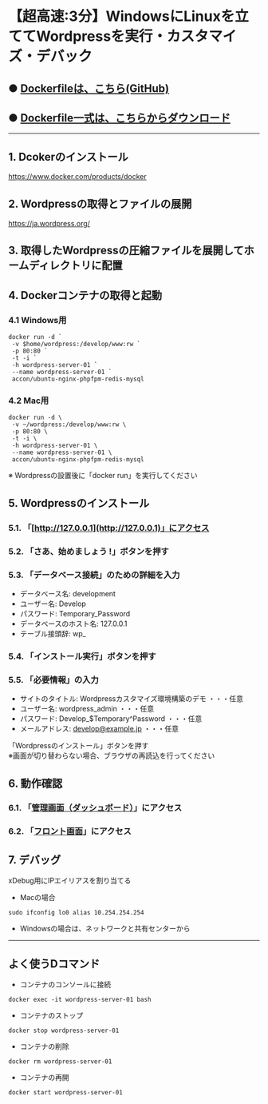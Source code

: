 # 【超高速:3分】WindowsにLinuxを立ててWordpressを実行・カスタマイズ・デバック

## ● [Dockerfileは、こちら(GitHub)](https://github.com/maemori/accon/blob/master/docker/ubuntu-nginx-phpfpm-redis-mysql/Dockerfile)

## ● [Dockerfile一式は、こちらからダウンロード](https://kurobuta.jp/download/get/15)

-----

## 1. Dcokerのインストール
https://www.docker.com/products/docker

## 2. Wordpressの取得とファイルの展開
https://ja.wordpress.org/

## 3. 取得したWordpressの圧縮ファイルを展開してホームディレクトリに配置

## 4. Dockerコンテナの取得と起動

### 4.1 Windows用
```bash:
docker run -d `
 -v $home/wordpress:/develop/www:rw `
 -p 80:80 `
 -t -i `
 -h wordpress-server-01 `
 --name wordpress-server-01 `
 accon/ubuntu-nginx-phpfpm-redis-mysql
```

### 4.2 Mac用
```bash:
docker run -d \
 -v ~/wordpress:/develop/www:rw \
 -p 80:80 \
 -t -i \
 -h wordpress-server-01 \
 --name wordpress-server-01 \
 accon/ubuntu-nginx-phpfpm-redis-mysql
```


※ Wordpressの設置後に「docker run」を実行してください

## 5. Wordpressのインストール

### 5.1. 「[http://127.0.0.1](http://127.0.0.1)」にアクセス

### 5.2. 「さあ、始めましょう !」ボタンを押す

### 5.3. 「データベース接続」のための詳細を入力

* データベース名: development
* ユーザー名: Develop
* パスワード: Temporary_Password
* データベースのホスト名: 127.0.0.1
* テーブル接頭辞: wp_

### 5.4. 「インストール実行」ボタンを押す

### 5.5. 「必要情報」の入力

* サイトのタイトル: Wordpressカスタマイズ環境構築のデモ ・・・任意
* ユーザー名: wordpress_admin ・・・任意
* パスワード: Develop_$Temporary^Password ・・・任意
* メールアドレス: develop@example.jp ・・・任意

「Wordpressのインストール」ボタンを押す  
※画面が切り替わらない場合、ブラウザの再読込を行ってください

## 6. 動作確認

### 6.1. 「[管理画面（ダッシュボード）](http://127.0.0.1/wp-admin/)」にアクセス

### 6.2. 「[フロント画面](http://127.0.0.1)」にアクセス

## 7. デバッグ

xDebug用にIPエイリアスを割り当てる

* Macの場合
```
sudo ifconfig lo0 alias 10.254.254.254
```

* Windowsの場合は、ネットワークと共有センターから

-----

## よく使うDコマンド

* コンテナのコンソールに接続
```bash:
docker exec -it wordpress-server-01 bash
```

* コンテナのストップ
```bash:
docker stop wordpress-server-01
```

* コンテナの削除
```bash:
docker rm wordpress-server-01
```

* コンテナの再開
```bash:
docker start wordpress-server-01
```

